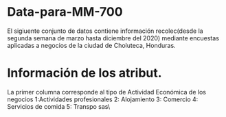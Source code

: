 # Data-para-MM-700

El sigiuente conjunto de datos contiene información recolec(desde la segunda semana de marzo hasta diciembre del 2020) mediante encuestas aplicadas a negocios de la ciudad de Choluteca, Honduras.

# Información de los atribut.
La primer columna corresponde al tipo de Actividad Económica de los negocios
1:Actividades profesionales
2: Alojamiento
3: Comercio
4: Servicios de comida
5: Transpo
sas\\
